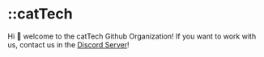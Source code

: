 # ::catTech
Hi :wave: welcome to the catTech Github Organization! If you want to work with us, contact us in the [Discord Server](https://discord.gg/py8fGuvYMb)!
